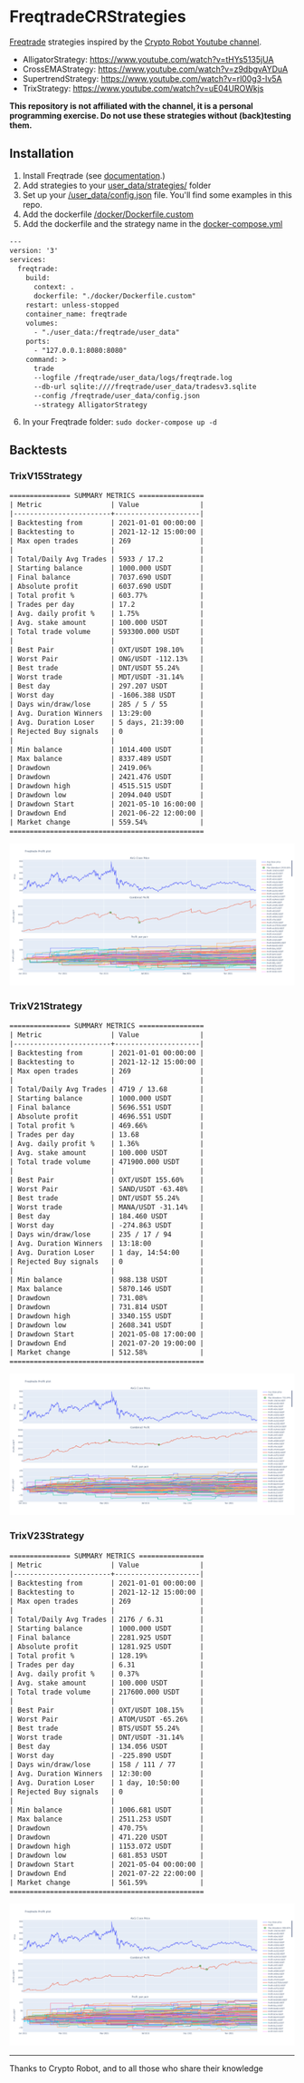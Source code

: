 # FreqtradeCRStrategies
[Freqtrade](https://www.freqtrade.io/en/stable/ "Freqtrade documentation") strategies inspired by the [Crypto Robot Youtube channel](https://www.youtube.com/channel/UCGjfXO9kR34es5IsHLyP5eA "Crypto Robot Youtube channel").

- AlligatorStrategy: https://www.youtube.com/watch?v=tHYs5135jUA
- CrossEMAStrategy: https://www.youtube.com/watch?v=z9dbgvAYDuA
- SupertrendStrategy: https://www.youtube.com/watch?v=rl00g3-Iv5A
- TrixStrategy: https://www.youtube.com/watch?v=uE04UROWkjs

**This repository is not affiliated with the channel, it is a personal programming exercise.
Do not use these strategies without (back)testing them.**

## Installation

1. Install Freqtrade (see [documentation](https://www.freqtrade.io/en/stable/docker_quickstart/ "official documentation").)
2. Add strategies to your [user_data/strategies/](user_data/strategies/) folder
3. Set up your [/user_data/config.json](/user_data/config.json) file. You'll find some examples in this repo.
4. Add the dockerfile [/docker/Dockerfile.custom](/docker/Dockerfile.custom)
5. Add the dockerfile and the strategy name in the [docker-compose.yml](/docker-compose.yml)

```
---
version: '3'
services:
  freqtrade:
    build:
      context: .
      dockerfile: "./docker/Dockerfile.custom"
    restart: unless-stopped
    container_name: freqtrade
    volumes:
      - "./user_data:/freqtrade/user_data"
    ports:
      - "127.0.0.1:8080:8080"
    command: >
      trade
      --logfile /freqtrade/user_data/logs/freqtrade.log
      --db-url sqlite:////freqtrade/user_data/tradesv3.sqlite
      --config /freqtrade/user_data/config.json
      --strategy AlligatorStrategy
```
6. In your Freqtrade folder: `sudo docker-compose up -d`

## Backtests

### TrixV15Strategy

```
=============== SUMMARY METRICS ================
| Metric                 | Value               |
|------------------------+---------------------|
| Backtesting from       | 2021-01-01 00:00:00 |
| Backtesting to         | 2021-12-12 15:00:00 |
| Max open trades        | 269                 |
|                        |                     |
| Total/Daily Avg Trades | 5933 / 17.2         |
| Starting balance       | 1000.000 USDT       |
| Final balance          | 7037.690 USDT       |
| Absolute profit        | 6037.690 USDT       |
| Total profit %         | 603.77%             |
| Trades per day         | 17.2                |
| Avg. daily profit %    | 1.75%               |
| Avg. stake amount      | 100.000 USDT        |
| Total trade volume     | 593300.000 USDT     |
|                        |                     |
| Best Pair              | OXT/USDT 198.10%    |
| Worst Pair             | ONG/USDT -112.13%   |
| Best trade             | DNT/USDT 55.24%     |
| Worst trade            | MDT/USDT -31.14%    |
| Best day               | 297.207 USDT        |
| Worst day              | -1606.388 USDT      |
| Days win/draw/lose     | 285 / 5 / 55        |
| Avg. Duration Winners  | 13:29:00            |
| Avg. Duration Loser    | 5 days, 21:39:00    |
| Rejected Buy signals   | 0                   |
|                        |                     |
| Min balance            | 1014.400 USDT       |
| Max balance            | 8337.489 USDT       |
| Drawdown               | 2419.06%            |
| Drawdown               | 2421.476 USDT       |
| Drawdown high          | 4515.515 USDT       |
| Drawdown low           | 2094.040 USDT       |
| Drawdown Start         | 2021-05-10 16:00:00 |
| Drawdown End           | 2021-06-22 12:00:00 |
| Market change          | 559.54%             |
================================================
```

![TrixV15Strategy](https://raw.githubusercontent.com/DarkTipiak/FreqtradeCRStrategies/main/TrixV15Strategy.freqtrade-profit-plot.png)

### TrixV21Strategy

```
=============== SUMMARY METRICS ================
| Metric                 | Value               |
|------------------------+---------------------|
| Backtesting from       | 2021-01-01 00:00:00 |
| Backtesting to         | 2021-12-12 15:00:00 |
| Max open trades        | 269                 |
|                        |                     |
| Total/Daily Avg Trades | 4719 / 13.68        |
| Starting balance       | 1000.000 USDT       |
| Final balance          | 5696.551 USDT       |
| Absolute profit        | 4696.551 USDT       |
| Total profit %         | 469.66%             |
| Trades per day         | 13.68               |
| Avg. daily profit %    | 1.36%               |
| Avg. stake amount      | 100.000 USDT        |
| Total trade volume     | 471900.000 USDT     |
|                        |                     |
| Best Pair              | OXT/USDT 155.60%    |
| Worst Pair             | SAND/USDT -63.48%   |
| Best trade             | DNT/USDT 55.24%     |
| Worst trade            | MANA/USDT -31.14%   |
| Best day               | 184.460 USDT        |
| Worst day              | -274.863 USDT       |
| Days win/draw/lose     | 235 / 17 / 94       |
| Avg. Duration Winners  | 13:18:00            |
| Avg. Duration Loser    | 1 day, 14:54:00     |
| Rejected Buy signals   | 0                   |
|                        |                     |
| Min balance            | 988.138 USDT        |
| Max balance            | 5870.146 USDT       |
| Drawdown               | 731.08%             |
| Drawdown               | 731.814 USDT        |
| Drawdown high          | 3340.155 USDT       |
| Drawdown low           | 2608.341 USDT       |
| Drawdown Start         | 2021-05-08 17:00:00 |
| Drawdown End           | 2021-07-20 19:00:00 |
| Market change          | 512.58%             |
================================================
```

![TrixV21Strategy](https://raw.githubusercontent.com/DarkTipiak/FreqtradeCRStrategies/main/TrixV21Strategy.freqtrade-profit-plot.png)

### TrixV23Strategy

```
=============== SUMMARY METRICS ================
| Metric                 | Value               |
|------------------------+---------------------|
| Backtesting from       | 2021-01-01 00:00:00 |
| Backtesting to         | 2021-12-12 15:00:00 |
| Max open trades        | 269                 |
|                        |                     |
| Total/Daily Avg Trades | 2176 / 6.31         |
| Starting balance       | 1000.000 USDT       |
| Final balance          | 2281.925 USDT       |
| Absolute profit        | 1281.925 USDT       |
| Total profit %         | 128.19%             |
| Trades per day         | 6.31                |
| Avg. daily profit %    | 0.37%               |
| Avg. stake amount      | 100.000 USDT        |
| Total trade volume     | 217600.000 USDT     |
|                        |                     |
| Best Pair              | OXT/USDT 108.15%    |
| Worst Pair             | ATOM/USDT -65.26%   |
| Best trade             | BTS/USDT 55.24%     |
| Worst trade            | DNT/USDT -31.14%    |
| Best day               | 134.056 USDT        |
| Worst day              | -225.890 USDT       |
| Days win/draw/lose     | 158 / 111 / 77      |
| Avg. Duration Winners  | 12:30:00            |
| Avg. Duration Loser    | 1 day, 10:50:00     |
| Rejected Buy signals   | 0                   |
|                        |                     |
| Min balance            | 1006.681 USDT       |
| Max balance            | 2511.253 USDT       |
| Drawdown               | 470.75%             |
| Drawdown               | 471.220 USDT        |
| Drawdown high          | 1153.072 USDT       |
| Drawdown low           | 681.853 USDT        |
| Drawdown Start         | 2021-05-04 00:00:00 |
| Drawdown End           | 2021-07-22 22:00:00 |
| Market change          | 561.59%             |
================================================
```

![TrixV23Strategy](https://raw.githubusercontent.com/DarkTipiak/FreqtradeCRStrategies/main/TrixV23Strategy.freqtrade-profit-plot.png)

---

Thanks to Crypto Robot, and to all those who share their knowledge